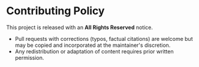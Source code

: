 # Contributing Policy

This project is released with an **All Rights Reserved** notice.
- Pull requests with corrections (typos, factual citations) are welcome but may be copied and incorporated at the maintainer's discretion.
- Any redistribution or adaptation of content requires prior written permission.